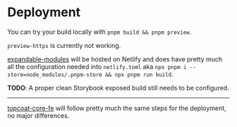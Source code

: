 # Deployment

You can try your build locally with `pnpm build && pnpm preview`.

`preview-https` is currently not working.

[expandable-modules](https://github.com/topcoat-data/expandable-modules) will be hosted on Netlify and does have pretty much all the configuration needed into `netlify.toml` aka `npx pnpm i --store=node_modules/.pnpm-store && npx pnpm run build`.

**TODO**: A proper clean Storybook exposed build still needs to be configured.

---

[topcoat-core-fe](https://github.com/topcoat-data/topcoat-core-fe) will follow pretty much the same steps for the deployment, no major differences.
